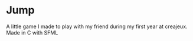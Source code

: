# Jump
A little game I made to play with my friend during my first year at creajeux. Made in C with SFML
